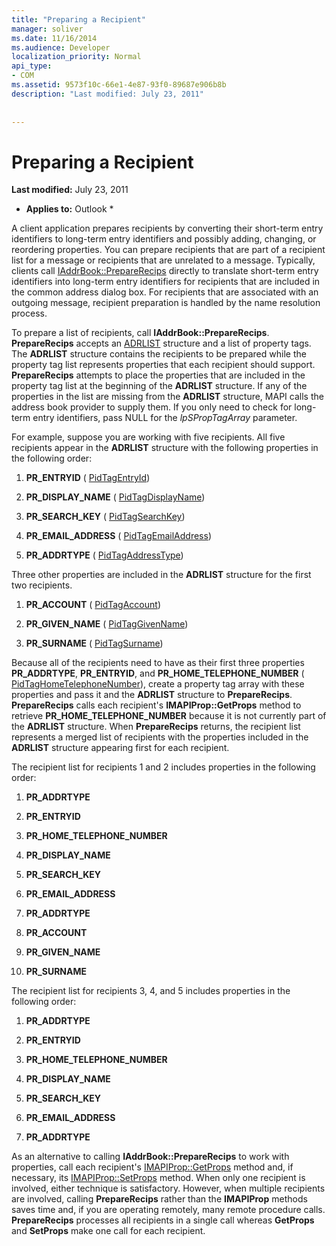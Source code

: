 ```yaml
---
title: "Preparing a Recipient"
manager: soliver
ms.date: 11/16/2014
ms.audience: Developer
localization_priority: Normal
api_type:
- COM
ms.assetid: 9573f10c-66e1-4e87-93f0-89687e906b8b
description: "Last modified: July 23, 2011"
 
 
---
```


# Preparing a Recipient

 **Last modified:** July 23, 2011 
  
 * **Applies to:** Outlook * 
  
A client application prepares recipients by converting their short-term entry identifiers to long-term entry identifiers and possibly adding, changing, or reordering properties. You can prepare recipients that are part of a recipient list for a message or recipients that are unrelated to a message. Typically, clients call [IAddrBook::PrepareRecips](iaddrbook-preparerecips.md) directly to translate short-term entry identifiers into long-term entry identifiers for recipients that are included in the common address dialog box. For recipients that are associated with an outgoing message, recipient preparation is handled by the name resolution process. 
  
To prepare a list of recipients, call **IAddrBook::PrepareRecips**. **PrepareRecips** accepts an [ADRLIST](adrlist.md) structure and a list of property tags. The **ADRLIST** structure contains the recipients to be prepared while the property tag list represents properties that each recipient should support. **PrepareRecips** attempts to place the properties that are included in the property tag list at the beginning of the **ADRLIST** structure. If any of the properties in the list are missing from the **ADRLIST** structure, MAPI calls the address book provider to supply them. If you only need to check for long-term entry identifiers, pass NULL for the  _lpSPropTagArray_ parameter. 
  
For example, suppose you are working with five recipients. All five recipients appear in the **ADRLIST** structure with the following properties in the following order: 
  
1. **PR_ENTRYID** ( [PidTagEntryId](pidtagentryid-canonical-property.md))
    
2. **PR_DISPLAY_NAME** ( [PidTagDisplayName](pidtagdisplayname-canonical-property.md))
    
3. **PR_SEARCH_KEY** ( [PidTagSearchKey](pidtagsearchkey-canonical-property.md))
    
4. **PR_EMAIL_ADDRESS** ( [PidTagEmailAddress](pidtagemailaddress-canonical-property.md))
    
5. **PR_ADDRTYPE** ( [PidTagAddressType](pidtagaddresstype-canonical-property.md))
    
Three other properties are included in the **ADRLIST** structure for the first two recipients. 
  
1. **PR_ACCOUNT** ( [PidTagAccount](pidtagaccount-canonical-property.md))
    
2. **PR_GIVEN_NAME** ( [PidTagGivenName](pidtaggivenname-canonical-property.md))
    
3. **PR_SURNAME** ( [PidTagSurname](pidtagsurname-canonical-property.md))
    
Because all of the recipients need to have as their first three properties **PR_ADDRTYPE**, **PR_ENTRYID**, and **PR_HOME_TELEPHONE_NUMBER** ( [PidTagHomeTelephoneNumber](pidtaghometelephonenumber-canonical-property.md)), create a property tag array with these properties and pass it and the **ADRLIST** structure to **PrepareRecips**. **PrepareRecips** calls each recipient's **IMAPIProp::GetProps** method to retrieve **PR_HOME_TELEPHONE_NUMBER** because it is not currently part of the **ADRLIST** structure. When **PrepareRecips** returns, the recipient list represents a merged list of recipients with the properties included in the **ADRLIST** structure appearing first for each recipient. 
  
The recipient list for recipients 1 and 2 includes properties in the following order:
  
1. **PR_ADDRTYPE**
    
2. **PR_ENTRYID**
    
3. **PR_HOME_TELEPHONE_NUMBER**
    
4. **PR_DISPLAY_NAME**
    
5. **PR_SEARCH_KEY**
    
6. **PR_EMAIL_ADDRESS**
    
7. **PR_ADDRTYPE**
    
8. **PR_ACCOUNT**
    
9. **PR_GIVEN_NAME**
    
10. **PR_SURNAME**
    
The recipient list for recipients 3, 4, and 5 includes properties in the following order:
  
1. **PR_ADDRTYPE**
    
2. **PR_ENTRYID**
    
3. **PR_HOME_TELEPHONE_NUMBER**
    
4. **PR_DISPLAY_NAME**
    
5. **PR_SEARCH_KEY**
    
6. **PR_EMAIL_ADDRESS**
    
7. **PR_ADDRTYPE**
    
As an alternative to calling **IAddrBook::PrepareRecips** to work with properties, call each recipient's [IMAPIProp::GetProps](imapiprop-getprops.md) method and, if necessary, its [IMAPIProp::SetProps](imapiprop-setprops.md) method. When only one recipient is involved, either technique is satisfactory. However, when multiple recipients are involved, calling **PrepareRecips** rather than the **IMAPIProp** methods saves time and, if you are operating remotely, many remote procedure calls. **PrepareRecips** processes all recipients in a single call whereas **GetProps** and **SetProps** make one call for each recipient. 
  

